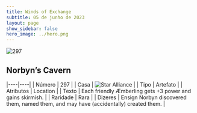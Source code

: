 ```yaml
---
title: Winds of Exchange
subtitle: 05 de junho de 2023
layout: page
show_sidebar: false
hero_image: ../hero.png
---
```


![297](https://mastervault-storage-prod.s3.amazonaws.com/media/card_front/en/600_297_6d9268c11375_en.png)


## Norbyn’s Cavern

|----|----|
| Número | 297 |
| Casa | ![Star Alliance](https://archonarcana.com/images/thumb/7/7d/Star_Alliance.png/22px-Star_Alliance.png "Aliança Estelar") |
| Tipo | Artefato |
| Atributos | Location |
| Texto | Each friendly Æmberling gets +3 power and gains skirmish.  |
| Raridade | Rara |
| Dizeres | Ensign Norbyn discovered them, named them, and may have (accidentally) created them.  |
